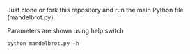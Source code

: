 Just clone or fork this repository and run the main Python file (mandelbrot.py). 

Parameters are shown using help switch

    python mandelbrot.py -h


